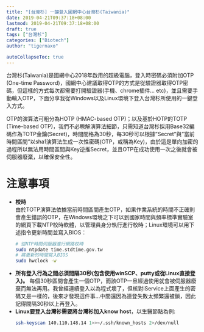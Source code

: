 ```yaml
---
title: "[台灣杉] 一鍵登入國網中心台灣杉(Taiwania)"
date: 2019-04-21T09:37:18+08:00
lastmod: 2019-04-21T09:37:18+08:00
draft: true
tags: ["台灣杉"]
categories: ["Biotech"]
author: "tigernaxo"

autoCollapseToc: true
---
```

台灣杉(Taiwania)是國網中心2018年啟用的超級電腦，登入時密碼必須附加OTP (One-time Password)，國網中心建議取得OTP的方式是從驗證器取得OTP密碼，但這樣的方式每次都需要打開驗證器(手機、chrome插件… etc)，並且需要手動輸入OTP，下面分享我從Windows以及Linux環境下登入台灣杉所使用的一鍵登入方式。

OTP的演算法可粗分為HOTP (HMAC-based OTP)；以及基於HOTP的TOTP (Time-based OTP)，我們不必瞭解演算法細節，只需知道台灣杉採用Base32編碼作為TOTP金鑰(Secret)，時間間格為30秒，每30秒可以根據”Secret”與”當前時間區間”以sha1演算法生成一次性密碼(OTP，或稱為Key)，由於這是單向加密的過程所以無法用時間區間與Key逆推Secret，並且OTP在成功使用一次之後就會被伺服器廢棄，以確保安全性。

# 注意事項
- **校時**  
  由於TOTP演算法依據當前時間區間產生OTP，如果作業系統的時間不正確則會產生錯誤的OTP，在Windows環境之下可以到國家時間與頻率標準實驗室的網頁下載NTP校時軟體，以管理員身分執行進行校時；Linux環境可以用下述指令更新時間並寫入BIOS：
  ```bash
  # 從NTP時間伺服器進行網路校時
  sudo ntpdate time.stdtime.gov.tw
  # 將更新的時間寫入BIOS
  sudo hwclock -w
  ```
- **所有登入行為之間必須間隔30秒(包含使用winSCP、putty或從Linux直接登入)。**
  每個30秒區間會產生一個OTP，而該OTP一旦經過使用就會被伺服器廢棄而無法再用。我曾經連續登入以為程式壞了，但核對iService上面產生的密碼又是一樣的，後來才發現這件事…中間還因為連登失敗太頻繁還被鎖，因此記得間隔30秒以上再登入。
- **Linux要登入台灣衫需要將台灣衫加入know host**，以生醫節點為例:
  ```bash
  ssh-keyscan 140.110.148.14 1>>~/.ssh/known_hosts 2>/dev/null
  ```